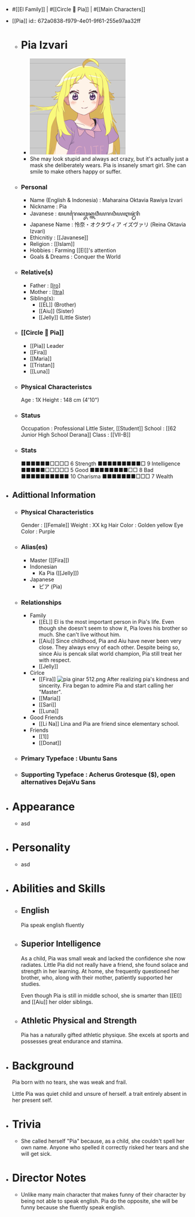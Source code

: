 - #[[El Family]] | #[[Circle 🌻 Pia]] | #[[Main Characters]]
- [[Pia]]
  id:: 672a0838-f979-4e01-9f61-255e97aa32ff
	- # Pia Izvari
		- ![Pia 256.png](../assets/Pia_256_1730859362764_0.png)
		- She may look stupid and always act crazy, but it's actually just a mask she deliberately wears. Pia is insanely smart girl. She can smile to make others happy or suffer.
	- ### Personal
		- Name (English & Indonesia)    : Maharaina Oktavia Rawiya Izvari
		- Nickname                      : Pia
		- Javanese                      : ꦩꦲꦫꦻꦤꦎꦏ꧀ꦠꦮ꦳ꦶꦪꦫꦮꦶꦪꦆꦗ꦳꧀ꦮ꦳ꦫꦶ
		- Japanese Name                 : 怜奈・オクタヴィア イズヴァリ (Reina Oktavia Izvari)
		- Ethicnitiy                    : [[Javanese]]
		- Religion                      : [[Islam]]
		- Hobbies                       : Farming [[El]]'s attention
		- Goals & Dreams                : Conquer the World
	- ### Relative(s)
		- Father                        : [[Iro]](Deceased)
		- Mother                        : [[Itra]](Deceased)
		- Sibling(s):
			- [[EL]] (Brother)
			- [[Aiu]] (Sister)
			- [[Jelly]] (Little Sister)
	- ### [[Circle 🌻 Pia]]
		- [[Pia]] Leader
		- [[Fira]]
		- [[Maria]]
		- [[Tristan]]
		- [[Luna]]
	- ### Physical Characteristcs
	  Age                              : 1X
	  Height                           : 148 cm (4'10")
	- ### Status
	  Occupation                       : Professional Little Sister, [[Student]]
	  School                           : [[62 Junior High School Derana]]
	  Class                            : [[VII-B]]
	- ### Stats
	  ■■■■■■□□□□ 6  Strength
	  ■■■■■■■■■□ 9  Intelligence
	  ■■■■■□□□□□ 5  Good
	  ■■■■■■■■□□ 8  Bad
	  ■■■■■■■■■■ 10 Charisma
	  ■■■■■■■□□□ 7  Wealth
- ## Adittional Information
	- ### Physical Characteristics
	  Gender                           : [[Female]]
	  Weight                           : XX kg
	  Hair Color                       : Golden yellow
	  Eye Color                        : Purple
	- ### Alias(es)
		- Master ([[Fira]])
		- Indonesian
			- Ka Pia ([[Jelly]])
		- Japanese
			- ピア (Pia)
	- ### Relationships
		- Family
			- [[EL]]
			  El is the most important person in Pia's life. Even though she doesn't seem to show it, Pia loves his brother so much. She can't live without him.
			- [[Aiu]]
			  Since childhood, Pia and Aiu have never been very close. They always envy of each other. Despite being so, since Aiu is pencak silat world champion, Pia still treat her with respect.
			- [[Jelly]]
		- Cirlce
			- [[Fira]]
			  ![pia ginar 512.png](../assets/pia_ginar_512_1730992231092_0.png) 
			  After realizing pia's kindness and sincerity. Fira began to admire Pia and start calling her "Master".
			- [[Maria]]
			- [[Sari]]
			- [[Luna]]
		- Good Friends
			- [[Li Na]]
			  Lina and Pia are friend since elementary school.
		- Friends
			- [[1]]
			- [[Donat]]
	- ### Primary Typeface : Ubuntu Sans
	- ### Supporting Typeface : Acherus Grotesque ($), open alternatives DejaVu Sans
- # Appearance
	- asd
- # Personality
	- asd
- # Abilities and Skills
	- ## English
	  Pia speak english fluently
	- ## Superior Intelligence
	  As a child, Pia was small weak and lacked the confidence she now radiates. Little Pia did not really have a friend, she found solace and strength in her learning. At home, she frequently questioned her brother, who, along with their mother, patiently supported her studies.
	  
	  Even though Pia is still in middle school, she is smarter than [[El]] and [[Aiu]] her older siblings.
	- ## Athletic Physical and Strength
	  Pia has a naturally gifted athletic physique. She excels at sports and possesses great endurance and stamina.
- # Background
  Pia born with no tears, she was weak and frail.
  
  Little Pia was quiet child and unsure of herself. a trait entirely absent in her present self.
- # Trivia
	- She called herself "Pia" because, as a child, she couldn't spell her own name. Anyone who spelled it correctly risked her tears and she will get sick.
- # Director Notes
	- Unlike many main character that makes funny of their character by being not able to speak english. Pia do the opposite, she will be funny because she fluently speak english.